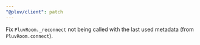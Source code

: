 ```yaml
---
"@pluv/client": patch
---
```


Fix `PluvRoom._reconnect` not being called with the last used metadata (from `PluvRoom.connect`).
